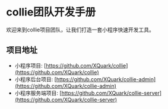 # collie团队开发手册

欢迎来到collie项目团队，让我们打造一套小程序快速开发工具。

## 项目地址
- 小程序项目: [https://github.com/XQuark/collie](https://github.com/XQuark/collie)
- 小程序后台项目: [https://github.com/XQuark/collie-admin](https://github.com/XQuark/collie-admin)
- 小程序服务端项目: [https://github.com/XQuark/collie-server](https://github.com/XQuark/collie-server)

